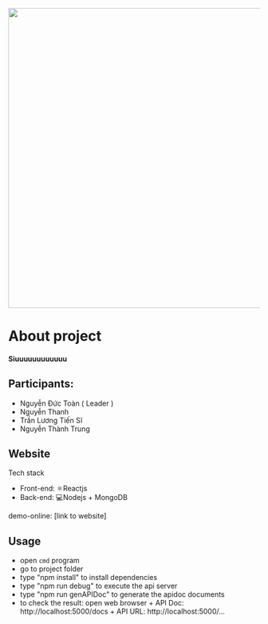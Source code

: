<p align="center">
  <img width="600" src="https://res.cloudinary.com/dxchkmler/image/upload/v1669827309/logo_mwaet4_rtfdjz.png">
</p>


# About project

#### Siuuuuuuuuuuuu

## Participants:

* Nguyễn Đức Toàn ( Leader )
* Nguyễn Thanh
* Trần Lương Tiến Sĩ
* Nguyễn Thành Trung

## Website

Tech stack
- Front-end: ⚛️Reactjs
- Back-end: 💻Nodejs + MongoDB

demo-online: [link to website]

## Usage

- open ```cmd``` program
- go to project folder
- type "npm install" to install dependencies
- type "npm run debug" to execute the api server
- type "npm run genAPIDoc" to generate the apidoc documents
- to check the result: open web browser
      + API Doc: http://localhost:5000/docs
      + API URL: http://localhost:5000/...

